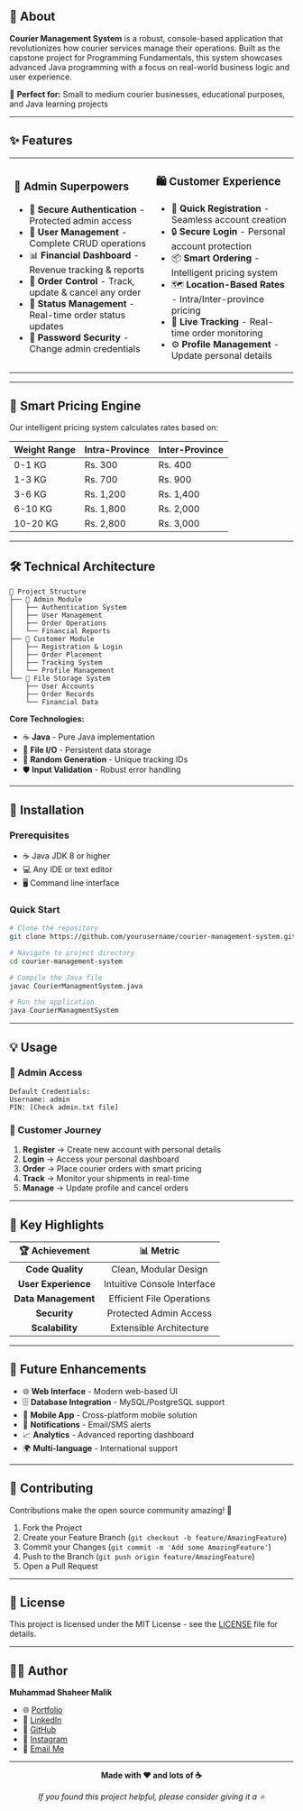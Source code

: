 ## 🚀 About

**Courier Management System** is a robust, console-based application that revolutionizes how courier services manage their operations. Built as the capstone project for Programming Fundamentals, this system showcases advanced Java programming with a focus on real-world business logic and user experience.

🎯 **Perfect for:** Small to medium courier businesses, educational purposes, and Java learning projects

---

## ✨ Features

<table>
<tr>
<td width="50%">

### 👑 **Admin Superpowers**
- 🔐 **Secure Authentication** - Protected admin access
- 👥 **User Management** - Complete CRUD operations
- 📊 **Financial Dashboard** - Revenue tracking & reports  
- 🚚 **Order Control** - Track, update & cancel any order
- 🔄 **Status Management** - Real-time order status updates
- 🔑 **Password Security** - Change admin credentials

</td>
<td width="50%">

### 🛍️ **Customer Experience**
- 📝 **Quick Registration** - Seamless account creation
- 🔒 **Secure Login** - Personal account protection
- 📦 **Smart Ordering** - Intelligent pricing system
- 🗺️ **Location-Based Rates** - Intra/Inter-province pricing
- 📍 **Live Tracking** - Real-time order monitoring
- ⚙️ **Profile Management** - Update personal details

</td>
</tr>
</table>

---

## 🧠 Smart Pricing Engine

Our intelligent pricing system calculates rates based on:

| Weight Range | Intra-Province | Inter-Province |
|-------------|---------------|----------------|
| 0-1 KG      | Rs. 300       | Rs. 400        |
| 1-3 KG      | Rs. 700       | Rs. 900        |
| 3-6 KG      | Rs. 1,200     | Rs. 1,400      |
| 6-10 KG     | Rs. 1,800     | Rs. 2,000      |
| 10-20 KG    | Rs. 2,800     | Rs. 3,000      |

---

## 🛠️ Technical Architecture

```
📁 Project Structure
├── 🏢 Admin Module
│   ├── Authentication System
│   ├── User Management
│   ├── Order Operations
│   └── Financial Reports
├── 👤 Customer Module
│   ├── Registration & Login
│   ├── Order Placement
│   ├── Tracking System
│   └── Profile Management
└── 💾 File Storage System
    ├── User Accounts
    ├── Order Records
    └── Financial Data
```

**Core Technologies:**
- ☕ **Java** - Pure Java implementation
- 📄 **File I/O** - Persistent data storage
- 🔢 **Random Generation** - Unique tracking IDs
- 🛡️ **Input Validation** - Robust error handling

---

## 🚀 Installation

### Prerequisites
- ☕ Java JDK 8 or higher
- 💻 Any IDE or text editor
- 🖥️ Command line interface

### Quick Start
```bash
# Clone the repository
git clone https://github.com/yourusername/courier-management-system.git

# Navigate to project directory
cd courier-management-system

# Compile the Java file
javac CourierManagmentSystem.java

# Run the application
java CourierManagmentSystem
```

---

## 💡 Usage

### 🔐 Admin Access
```
Default Credentials:
Username: admin
PIN: [Check admin.txt file]
```

### 👤 Customer Journey
1. **Register** → Create new account with personal details
2. **Login** → Access your personal dashboard  
3. **Order** → Place courier orders with smart pricing
4. **Track** → Monitor your shipments in real-time
5. **Manage** → Update profile and cancel orders

---

## 🎯 Key Highlights

<div align="center">

| 🏆 **Achievement** | 📊 **Metric** |
|:-----------------:|:-------------:|
| **Code Quality** | Clean, Modular Design |
| **User Experience** | Intuitive Console Interface |
| **Data Management** | Efficient File Operations |
| **Security** | Protected Admin Access |
| **Scalability** | Extensible Architecture |

</div>

---

## 🔮 Future Enhancements

- 🌐 **Web Interface** - Modern web-based UI
- 🗄️ **Database Integration** - MySQL/PostgreSQL support  
- 📱 **Mobile App** - Cross-platform mobile solution
- 🔔 **Notifications** - Email/SMS alerts
- 📈 **Analytics** - Advanced reporting dashboard
- 🌍 **Multi-language** - International support

---

## 🤝 Contributing

Contributions make the open source community amazing! 🌟

1. Fork the Project
2. Create your Feature Branch (`git checkout -b feature/AmazingFeature`)
3. Commit your Changes (`git commit -m 'Add some AmazingFeature'`)
4. Push to the Branch (`git push origin feature/AmazingFeature`)
5. Open a Pull Request

---

## 📜 License

This project is licensed under the MIT License - see the [LICENSE](LICENSE) file for details.

---

## 👨‍💻 Author

**Muhammad Shaheer Malik**  
- 🌐 [Portfolio](https://shaheer-portfolio-omega.vercel.app)  
- 💼 [LinkedIn](https://linkedin.com/in/malik-shaheer03)  
- 🐙 [GitHub](https://github.com/malik-shaheer03)  
- 📸 [Instagram](https://instagram.com/your_instagram_handle)  
- 📧 [Email Me](mailto:youremail@example.com)  

---

<div align="center">

**Made with ❤️ and lots of ☕**

*If you found this project helpful, please consider giving it a ⭐*

</div>
